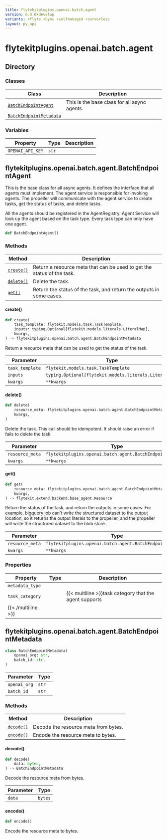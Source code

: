 ```yaml
---
title: flytekitplugins.openai.batch.agent
version: 0.0.0+develop
variants: +flyte +byoc +selfmanaged +serverless
layout: py_api
---
```


# flytekitplugins.openai.batch.agent

## Directory

### Classes

| Class | Description |
|-|-|
| [`BatchEndpointAgent`](.././flytekitplugins.openai.batch.agent#flytekitpluginsopenaibatchagentbatchendpointagent) | This is the base class for all async agents. |
| [`BatchEndpointMetadata`](.././flytekitplugins.openai.batch.agent#flytekitpluginsopenaibatchagentbatchendpointmetadata) |  |

### Variables

| Property | Type | Description |
|-|-|-|
| `OPENAI_API_KEY` | `str` |  |

## flytekitplugins.openai.batch.agent.BatchEndpointAgent

This is the base class for all async agents. It defines the interface that all agents must implement.
The agent service is responsible for invoking agents. The propeller will communicate with the agent service
to create tasks, get the status of tasks, and delete tasks.

All the agents should be registered in the AgentRegistry. Agent Service
will look up the agent based on the task type. Every task type can only have one agent.


```python
def BatchEndpointAgent()
```
### Methods

| Method | Description |
|-|-|
| [`create()`](#create) | Return a resource meta that can be used to get the status of the task. |
| [`delete()`](#delete) | Delete the task. |
| [`get()`](#get) | Return the status of the task, and return the outputs in some cases. |


#### create()

```python
def create(
    task_template: flytekit.models.task.TaskTemplate,
    inputs: typing.Optional[flytekit.models.literals.LiteralMap],
    kwargs,
) -> flytekitplugins.openai.batch.agent.BatchEndpointMetadata
```
Return a resource meta that can be used to get the status of the task.


| Parameter | Type |
|-|-|
| `task_template` | `flytekit.models.task.TaskTemplate` |
| `inputs` | `typing.Optional[flytekit.models.literals.LiteralMap]` |
| `kwargs` | ``**kwargs`` |

#### delete()

```python
def delete(
    resource_meta: flytekitplugins.openai.batch.agent.BatchEndpointMetadata,
    kwargs,
)
```
Delete the task. This call should be idempotent. It should raise an error if fails to delete the task.


| Parameter | Type |
|-|-|
| `resource_meta` | `flytekitplugins.openai.batch.agent.BatchEndpointMetadata` |
| `kwargs` | ``**kwargs`` |

#### get()

```python
def get(
    resource_meta: flytekitplugins.openai.batch.agent.BatchEndpointMetadata,
    kwargs,
) -> flytekit.extend.backend.base_agent.Resource
```
Return the status of the task, and return the outputs in some cases. For example, bigquery job
can't write the structured dataset to the output location, so it returns the output literals to the propeller,
and the propeller will write the structured dataset to the blob store.


| Parameter | Type |
|-|-|
| `resource_meta` | `flytekitplugins.openai.batch.agent.BatchEndpointMetadata` |
| `kwargs` | ``**kwargs`` |

### Properties

| Property | Type | Description |
|-|-|-|
| `metadata_type` |  |  |
| `task_category` |  | {{< multiline >}}task category that the agent supports
{{< /multiline >}} |

## flytekitplugins.openai.batch.agent.BatchEndpointMetadata

```python
class BatchEndpointMetadata(
    openai_org: str,
    batch_id: str,
)
```
| Parameter | Type |
|-|-|
| `openai_org` | `str` |
| `batch_id` | `str` |

### Methods

| Method | Description |
|-|-|
| [`decode()`](#decode) | Decode the resource meta from bytes. |
| [`encode()`](#encode) | Encode the resource meta to bytes. |


#### decode()

```python
def decode(
    data: bytes,
) -> BatchEndpointMetadata
```
Decode the resource meta from bytes.


| Parameter | Type |
|-|-|
| `data` | `bytes` |

#### encode()

```python
def encode()
```
Encode the resource meta to bytes.


